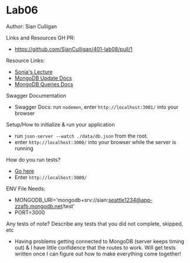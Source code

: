 # Lab06

Author: Sian Culligan

Links and Resources
GH PR:
- https://github.com/SianCulligan/401-lab08/pull/1

Resource Links:
- [Sonia's Lecture](https://www.youtube.com/watch?v=yImo5aNDjjA)
- [MongoDB Update Docs](https://www.guru99.com/mongodb-update-document.html)
- [MongoDB Queries Docs](https://mongodb.github.io/node-mongodb-native/markdown-docs/queries.html)

Swagger Documentation
- Swagger Docs: run ``nodemon``, enter ``http://localhost:3001/`` into your browser

Setup/How to initialize & run your application 
- run ``json-server --watch ./data/db.json`` from the root. 
- enter ``http://localhost:3000/`` into your browser while the server is running

How do you run tests?
- [Go here](https://server-validation-lab-06.netlify.com/)
- Enter ``http://localhost:3000/``

ENV File Needs: 
- MONGODB_URI='mongodb+srv://sian:seattle1234@app-zzafb.mongodb.net/test'
- PORT=3000

Any tests of note?
Describe any tests that you did not complete, skipped, etc
- Having problems getting connected to MongoDB (server keeps timing out) & I have little confidence that the routes to work. Will get tests written once I can figure out how to make everything come together! 
